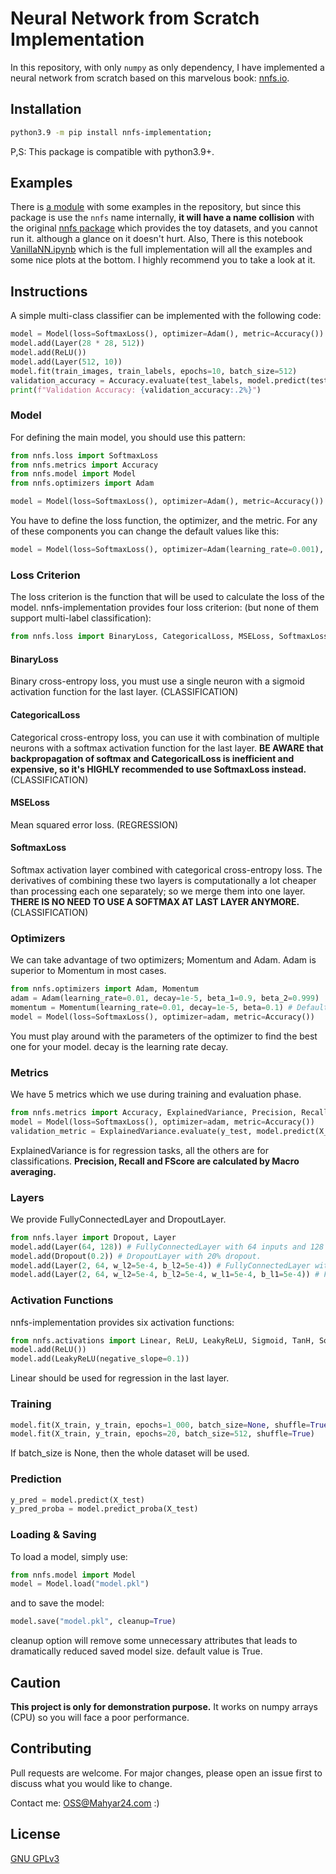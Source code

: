# Neural Network from Scratch Implementation

In this repository, with only `numpy` as only dependency, I have implemented a neural network from scratch based on this marvelous book:
[nnfs.io](https://nnfs.io/).

## Installation

```bash
python3.9 -m pip install nnfs-implementation;
```
P,S: This package is compatible with python3.9+.

## Examples
There is [a module](nnfs/examples.py) with some examples in the repository, but since this package is use the `nnfs` name internally,
**it will have a name collision** with the original [nnfs package](https://pypi.org/project/nnfs/) which provides the toy datasets, and you cannot run it. although a glance on it doesn't hurt.
Also, There is this notebook [VanillaNN.ipynb](VanillaNN.ipynb) which is the full implementation will all the examples and some nice plots at the bottom. I highly recommend you to take a look at it.

## Instructions
A simple multi-class classifier can be implemented with the following code:

```python
model = Model(loss=SoftmaxLoss(), optimizer=Adam(), metric=Accuracy())
model.add(Layer(28 * 28, 512))
model.add(ReLU())
model.add(Layer(512, 10))
model.fit(train_images, train_labels, epochs=10, batch_size=512)
validation_accuracy = Accuracy.evaluate(test_labels, model.predict(test_images))
print(f"Validation Accuracy: {validation_accuracy:.2%}")
```

### Model
For defining the main model, you should use this pattern:
```python
from nnfs.loss import SoftmaxLoss
from nnfs.metrics import Accuracy
from nnfs.model import Model
from nnfs.optimizers import Adam

model = Model(loss=SoftmaxLoss(), optimizer=Adam(), metric=Accuracy())
```

You have to define the loss function, the optimizer, and the metric. For any of these components you can change the default values like this:

```python
model = Model(loss=SoftmaxLoss(), optimizer=Adam(learning_rate=0.001), metric=Accuracy())
```

### Loss Criterion
The loss criterion is the function that will be used to calculate the loss of the model. 
nnfs-implementation provides four loss criterion: (but none of them support multi-label classification):

```python
from nnfs.loss import BinaryLoss, CategoricalLoss, MSELoss, SoftmaxLoss
```

#### BinaryLoss
Binary cross-entropy loss, you must use a single neuron with a sigmoid activation function for the last layer. (CLASSIFICATION)

#### CategoricalLoss
Categorical cross-entropy loss, you can use it with combination of multiple neurons with a softmax activation function for the last layer. 
**BE AWARE that backpropagation of softmax and CategoricalLoss is inefficient and expensive, so it's HIGHLY recommended to use SoftmaxLoss instead.** (CLASSIFICATION)

#### MSELoss
Mean squared error loss. (REGRESSION)

#### SoftmaxLoss
Softmax activation layer combined with categorical cross-entropy loss.
The derivatives of combining these two layers is computationally a lot cheaper than processing each one separately;
so we merge them into one layer. **THERE IS NO NEED TO USE A SOFTMAX AT LAST LAYER ANYMORE.** (CLASSIFICATION)

### Optimizers
We can take advantage of two optimizers; Momentum and Adam. Adam is superior to Momentum in most cases.

```python
from nnfs.optimizers import Adam, Momentum
adam = Adam(learning_rate=0.01, decay=1e-5, beta_1=0.9, beta_2=0.999)  # Default Values
momentum = Momentum(learning_rate=0.01, decay=1e-5, beta=0.1) # Default Values
model = Model(loss=SoftmaxLoss(), optimizer=adam, metric=Accuracy())
```

You must play around with the parameters of the optimizer to find the best one for your model.
decay is the learning rate decay.

### Metrics
We have 5 metrics which we use during training and evaluation phase.
```python
from nnfs.metrics import Accuracy, ExplainedVariance, Precision, Recall, FScore
model = Model(loss=SoftmaxLoss(), optimizer=adam, metric=Accuracy())
validation_metric = ExplainedVariance.evaluate(y_test, model.predict(X_test))
```
ExplainedVariance is for regression tasks, all the others are for classifications.
**Precision, Recall and FScore are calculated by Macro averaging.**

### Layers
We provide FullyConnectedLayer and DropoutLayer.

```python
from nnfs.layer import Dropout, Layer
model.add(Layer(64, 128)) # FullyConnectedLayer with 64 inputs and 128 outputs.
model.add(Dropout(0.2)) # DropoutLayer with 20% dropout.
model.add(Layer(2, 64, w_l2=5e-4, b_l2=5e-4)) # FullyConnectedLayer with L2 regularization. (weight and bias)
model.add(Layer(2, 64, w_l2=5e-4, b_l2=5e-4, w_l1=5e-4, b_l1=5e-4)) # FullyConnectedLayer with L1 and L2 regularization. (weight and bias)
```

### Activation Functions
nnfs-implementation provides six activation functions:

```python
from nnfs.activations import Linear, ReLU, LeakyReLU, Sigmoid, TanH, Softmax
model.add(ReLU())
model.add(LeakyReLU(negative_slope=0.1))
```
Linear should be used for regression in the last layer. 

### Training
```python
model.fit(X_train, y_train, epochs=1_000, batch_size=None, shuffle=True)  # Default Values
model.fit(X_train, y_train, epochs=20, batch_size=512, shuffle=True) 
```
If batch_size is None, then the whole dataset will be used.

### Prediction
```python
y_pred = model.predict(X_test)
y_pred_proba = model.predict_proba(X_test)
```

### Loading & Saving
To load a model, simply use:
```python
from nnfs.model import Model
model = Model.load("model.pkl")
```
and to save the model:
```python
model.save("model.pkl", cleanup=True)
```
cleanup option will remove some unnecessary attributes that leads to dramatically reduced saved model size.
default value is True.


## Caution
**This project is only for demonstration purpose.** It works on numpy arrays (CPU) so you will face a poor performance.


## Contributing
Pull requests are welcome. For major changes, please open an issue first to discuss what you would like to change.

Contact me: <OSS@Mahyar24.com> :)

## License
[GNU GPLv3](https://choosealicense.com/licenses/gpl-3.0/)
